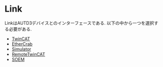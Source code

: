 # Link

LinkはAUTD3デバイスとのインターフェースである.
以下の中から一つを選択する必要がある.

- [TwinCAT](./link/twincat.md)
- [EtherCrab](./link/ethercrab.md)
- [Simulator](./link/simulator.md)
- [RemoteTwinCAT](./link/remote_twincat.md)
- [SOEM](./link/soem.md)
